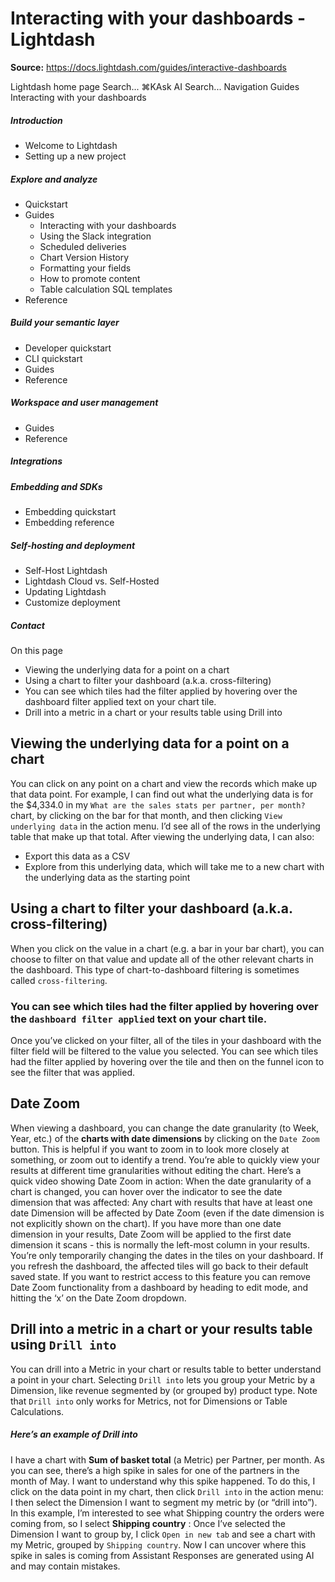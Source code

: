 # Interacting with your dashboards - Lightdash

**Source:** https://docs.lightdash.com/guides/interactive-dashboards

Lightdash home page
Search...
⌘KAsk AI
Search...
Navigation
Guides
Interacting with your dashboards
##### Introduction
  * Welcome to Lightdash
  * Setting up a new project


##### Explore and analyze
  * Quickstart
  * Guides
    * Interacting with your dashboards
    * Using the Slack integration
    * Scheduled deliveries
    * Chart Version History
    * Formatting your fields
    * How to promote content
    * Table calculation SQL templates
  * Reference


##### Build your semantic layer
  * Developer quickstart
  * CLI quickstart
  * Guides
  * Reference


##### Workspace and user management
  * Guides
  * Reference


##### Integrations


##### Embedding and SDKs
  * Embedding quickstart
  * Embedding reference


##### Self-hosting and deployment
  * Self-Host Lightdash
  * Lightdash Cloud vs. Self-Hosted
  * Updating Lightdash
  * Customize deployment


##### Contact


On this page
  * Viewing the underlying data for a point on a chart
  * Using a chart to filter your dashboard (a.k.a. cross-filtering)
  * You can see which tiles had the filter applied by hovering over the dashboard filter applied text on your chart tile.
  * Drill into a metric in a chart or your results table using Drill into


##  Viewing the underlying data for a point on a chart
You can click on any point on a chart and view the records which make up that data point. For example, I can find out what the underlying data is for the $4,334.0 in my `What are the sales stats per partner, per month?` chart, by clicking on the bar for that month, and then clicking `View underlying data` in the action menu. I’d see all of the rows in the underlying table that make up that total. After viewing the underlying data, I can also:
  * Export this data as a CSV
  * Explore from this underlying data, which will take me to a new chart with the underlying data as the starting point


##  Using a chart to filter your dashboard (a.k.a. cross-filtering)
When you click on the value in a chart (e.g. a bar in your bar chart), you can choose to filter on that value and update all of the other relevant charts in the dashboard. This type of chart-to-dashboard filtering is sometimes called `cross-filtering`.
###  You can see which tiles had the filter applied by hovering over the `dashboard filter applied` text on your chart tile.
Once you’ve clicked on your filter, all of the tiles in your dashboard with the filter field will be filtered to the value you selected. You can see which tiles had the filter applied by hovering over the tile and then on the funnel icon to see the filter that was applied.
##  Date Zoom
When viewing a dashboard, you can change the date granularity (to Week, Year, etc.) of the **charts with date dimensions** by clicking on the `Date Zoom` button. This is helpful if you want to zoom in to look more closely at something, or zoom out to identify a trend. You’re able to quickly view your results at different time granularities without editing the chart. Here’s a quick video showing Date Zoom in action: When the date granularity of a chart is changed, you can hover over the indicator to see the date dimension that was affected: Any chart with results that have at least one date Dimension will be affected by Date Zoom (even if the date dimension is not explicitly shown on the chart).
If you have more than one date dimension in your results, Date Zoom will be applied to the first date dimension it scans - this is normally the left-most column in your results.
You’re only temporarily changing the dates in the tiles on your dashboard. If you refresh the dashboard, the affected tiles will go back to their default saved state. If you want to restrict access to this feature you can remove Date Zoom functionality from a dashboard by heading to edit mode, and hitting the ‘x’ on the Date Zoom dropdown.
##  Drill into a metric in a chart or your results table using `Drill into`
You can drill into a Metric in your chart or results table to better understand a point in your chart. Selecting `Drill into` lets you group your Metric by a Dimension, like revenue segmented by (or grouped by) product type. Note that `Drill into` only works for Metrics, not for Dimensions or Table Calculations.
##### Here’s an example of Drill into
I have a chart with **Sum of basket total** (a Metric) per Partner, per month. As you can see, there’s a high spike in sales for one of the partners in the month of May. I want to understand why this spike happened. To do this, I click on the data point in my chart, then click `Drill into` in the action menu: I then select the Dimension I want to segment my metric by (or “drill into”). In this example, I’m interested to see what Shipping country the orders were coming from, so I select **Shipping country** : Once I’ve selected the Dimension I want to group by, I click `Open in new tab` and see a chart with my Metric, grouped by `Shipping country`. Now I can uncover where this spike in sales is coming from 
Assistant
Responses are generated using AI and may contain mistakes.



